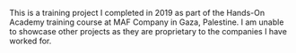 This is a training project I completed in 2019 as part of the Hands-On Academy training course at MAF Company in Gaza, Palestine. 
I am unable to showcase other projects as they are proprietary to the companies I have worked for.
